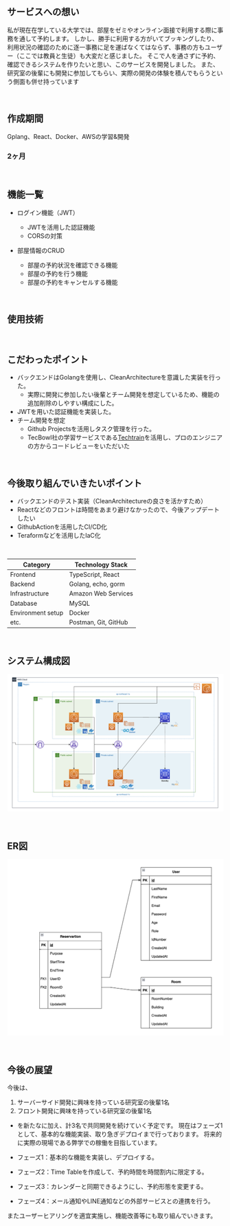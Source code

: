<br />

## サービスへの想い

私が現在在学している大学では、部屋をゼミやオンライン面接で利用する際に事務を通して予約します。
しかし、勝手に利用する方がいてブッキングしたり、利用状況の確認のために逐一事務に足を運ばなくてはならず、事務の方もユーザー（ここでは教員と生徒）も大変だと感じました。
そこで人を通さずに予約、確認できるシステムを作りたいと思い、このサービスを開発しました。
また、研究室の後輩にも開発に参加してもらい、実際の開発の体験を積んでもらうという側面も併せ持っています


<br />

## 作成期間
Gplang、React、Docker、AWSの学習&開発
### 2ヶ月
<br />

## 機能一覧
- ログイン機能（JWT）
    - JWTを活用した認証機能
    - CORSの対策

- 部屋情報のCRUD
    - 部屋の予約状況を確認できる機能
    - 部屋の予約を行う機能
    - 部屋の予約をキャンセルする機能




<br />

## 使用技術

<br />

## こだわったポイント
- バックエンドはGolangを使用し、CleanArchitectureを意識した実装を行った。
    - 実際に開発に参加したい後輩とチーム開発を想定しているため、機能の追加削除のしやすい構成にした。
- JWTを用いた認証機能を実装した。
- チーム開発を想定
    - Github Projectsを活用しタスク管理を行った。
    - TecBowl社の学習サービスである[Techtrain](https://lp.techtrain.dev/)を活用し、プロのエンジニアの方からコードレビューをいただいた

<br />

## 今後取り組んでいきたいポイント
- バックエンドのテスト実装（CleanArchitectureの良さを活かすため）
- Reactなどのフロントは時間をあまり避けなかったので、今後アップデートしたい
- GithubActionを活用したCI/CD化
- Teraformなどを活用したIaC化

<br />


| Category          | Technology Stack                                     |
| ----------------- | --------------------------------------------------   |
| Frontend          | TypeScript, React                       |
| Backend           | Golang, echo, gorm                           |
| Infrastructure    | Amazon Web Services                          |
| Database          | MySQL                                           |
| Environment setup | Docker                                               |
| etc.              | Postman, Git, GitHub |

<br />

## システム構成図

![システム構成図](docs/img/system/cloud-system.png)

<br />

## ER図

![ER図](/docs/img/system/ERimageas2.png)

<br />

## 今後の展望

今後は、
1. サーバーサイド開発に興味を持っている研究室の後輩1名
2. フロント開発に興味を持っている研究室の後輩1名
- を新たなに加え、計3名で共同開発を続けていく予定です。
現在はフェーズ1として、基本的な機能実装、取り急ぎデプロイまで行っております。
将来的に実際の現場である弊学での稼働を目指しています。  

- フェーズ1：基本的な機能を実装し、デプロイする。
- フェーズ2：Time Tableを作成して、予約時間を時間割内に限定する。
- フェーズ3：カレンダーと同期できるようにし、予約形態を変更する。
- フェーズ4：メール通知やLINE通知などの外部サービスとの連携を行う。

またユーザーヒアリングを適宜実施し、機能改善等にも取り組んでいきます。
